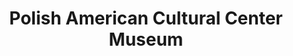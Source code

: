 ---
layout: repo
title: "Polish American Cultural Center Museum"
id: 14813
permalink: repos/14813/
---